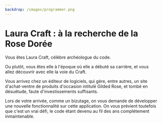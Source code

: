 ```yaml
---
backdrop: /images/programmer.png
---
```


# Laura Craft : à la recherche de la Rose Dorée

Vous êtes Laura Craft, célèbre archéologue du code.

Ou plutôt, vous êtes elle à l'époque où elle a débuté sa carrière, et vous allez découvrir avec elle la voie du Craft.

Vous arrivez chez un éditeur de logiciels, qui gère, entre autres, un site d'achat-ventre de produits d'occasion intitulé Gilded Rose, et tombé en désuétude, faute d'investissements suffisants.

Lors de votre arrivée, comme un bizutage, on vous demande de développer une nouvelle fonctionnalité sur cette application. On vous prévient toutefois que c'est un vrai défi, le code étant devenu au fil des ans complétement inmaintenable.

<Page url="/rose-doree/100" instructions="Attaquer bille en tête" action="Je fonce" condition="none" />
<Page url="/rose-doree/101" instructions="Allez discuter du problème autour d'un café" action="Aller à la cafète" condition="none" />

